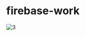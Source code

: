 # firebase-work

![3](https://user-images.githubusercontent.com/79657243/120847580-1e0a8a80-c58d-11eb-9826-ce921783499c.PNG)

